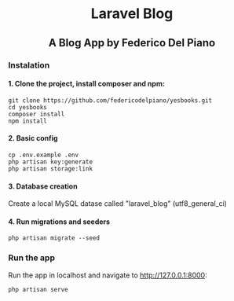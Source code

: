 <h1 align="center">Laravel Blog</h1>

<h2 align="center">A Blog App by Federico Del Piano</h2>


### Instalation

#### 1. Clone the project, install composer and npm:
```
git clone https://github.com/federicodelpiano/yesbooks.git
cd yesbooks
composer install
npm install
```

#### 2. Basic config
```
cp .env.example .env
php artisan key:generate
php artisan storage:link
```

#### 3. Database creation
Create a local MySQL datase called "laravel_blog" (utf8_general_ci)

#### 4. Run migrations and seeders
```
php artisan migrate --seed
```


### Run the app
Run the app in localhost and navigate to http://127.0.0.1:8000:
```
php artisan serve
```
